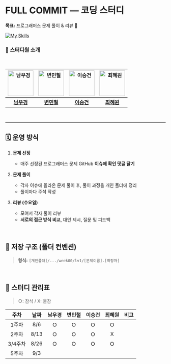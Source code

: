 # FULL COMMIT — 코딩 스터디

**목표:** 프로그래머스 문제 풀이 & 리뷰 📝

[![My Skills](https://skillicons.dev/icons?i=java,py&theme=dark)](https://skillicons.dev)
<br>

### 🌱 스터디원 소개
<br>

| <img src="https://github.com/user-attachments/assets/a671e73a-699a-4dc3-b663-fa2fde6c27d8" width="80" alt="남우경"/> | <img src="https://github.com/user-attachments/assets/4117d8b8-64af-4d61-b700-fd0b598c9239" width="80" alt="변민철"/> | <img src="https://github.com/user-attachments/assets/e5dc9df6-ddbd-4156-bbef-1fbdec34ff7e" width="80" alt="이승건"/> | <img src="https://github.com/user-attachments/assets/9aa2e1a9-5216-4d1b-a8fd-51edf77a793a" width="80" alt="최혜원"/> |
|:---:|:---:|:---:|:---:|
| [**남우경**](https://github.com/woo-kyoung-nam) | [**변민철**](https://github.com/bynmch) | [**이승건**](https://github.com/LeeSeonggeon) | [**최혜원**](https://github.com/haenin) |

<br>

---

## 🗓️ 운영 방식

1) **문제 선정**  
   - 매주 선정된 프로그래머스 문제 GitHub **이슈에 확인 댓글 달기**

2) **문제 풀이**  
   - 각자 이슈에 올라온 문제 풀이 후, 풀이 과정을 개인 폴더에 정리  
   - 풀이마다 주석 작성  

3) **리뷰 (수요일)**  
   - 모여서 각자 풀이 리뷰  
   - **서로의 접근 방식 비교**, 대안 제시, 질문 및 피드백  
<br>

## 📁 저장 구조 (폴더 컨벤션)

> **형식:** `[개인폴더]/.../week00/lv1/[문제이름].[확장자]`
<br>

## 📝 스터디 관리표

> Ｏ: 참석 / X: 불참  

| 주차 | 날짜  | 남우경 | 변민철 | 이승건 | 최혜원 | 비고 |
|:---:|:---:|:---:|:---:|:---:|:---:|:---:|
| 1주차 | 8/6 | Ｏ | Ｏ | Ｏ | Ｏ |   |
| 2주차 | 8/13 | Ｏ | Ｏ | Ｏ | X |   |
| 3/4주차 | 8/26 | Ｏ | Ｏ | Ｏ | Ｏ |   |
| 5주차 | 9/3 |   |   |   |   |   |
